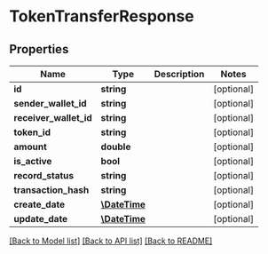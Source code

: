 # TokenTransferResponse

## Properties
Name | Type | Description | Notes
------------ | ------------- | ------------- | -------------
**id** | **string** |  | [optional] 
**sender_wallet_id** | **string** |  | [optional] 
**receiver_wallet_id** | **string** |  | [optional] 
**token_id** | **string** |  | [optional] 
**amount** | **double** |  | [optional] 
**is_active** | **bool** |  | [optional] 
**record_status** | **string** |  | [optional] 
**transaction_hash** | **string** |  | [optional] 
**create_date** | [**\DateTime**](\DateTime.md) |  | [optional] 
**update_date** | [**\DateTime**](\DateTime.md) |  | [optional] 

[[Back to Model list]](../README.md#documentation-for-models) [[Back to API list]](../README.md#documentation-for-api-endpoints) [[Back to README]](../README.md)


